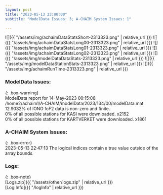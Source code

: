 ```yaml
---
layout: post
title: "2023-05-13 23:00:00"
subtitle: "ModelData Issues: 3; A-CHAIM System Issues: 1"

---
```


![]({{ "/assets/img/achaimDataStatsShort-2313323.png" | relative_url }})
![]({{ "/assets/img/achaimDataStatsLong00-2313323.png" | relative_url }})
![]({{ "/assets/img/achaimDataStatsLong01-2313323.png" | relative_url }})
![]({{ "/assets/img/achaimDataStatsLong02-2313323.png" | relative_url }})
![]({{ "/assets/img/modelDataDataStats-2313323.png" | relative_url }})
![]({{ "/assets/img/modelDataStationStats-2313323.png" | relative_url }})
![]({{ "/assets/img/achaimRunTime-2313323.png" | relative_url }})


### ModelData Issues:  
  
{: .box-warning}  
 ModelData report for 14-May-2023 00:15:08   
 /home2/achaim1/A-CHAIM/modelData/2023/134/00/modelData.mat   
 12.9032% of IONO foF2 data is non-zero and finite.   
 0% of all possible stations for KASI were downloaded. x2152   
 0% of all possible stations for KARTVERKET were downloaded. x1861   
  
### A-CHAIM System Issues:  
  
{: .box-error}  
2023-05-13 22:47:13 The logical indices contain a true value outside of the array bounds.  

### Logs:  
  
{: .box-note}  
[Logs.zip]({{ "/assets/other/logs.zip" | relative_url }})  
[Log Info]({{ "/logInfo" | relative_url }})  

